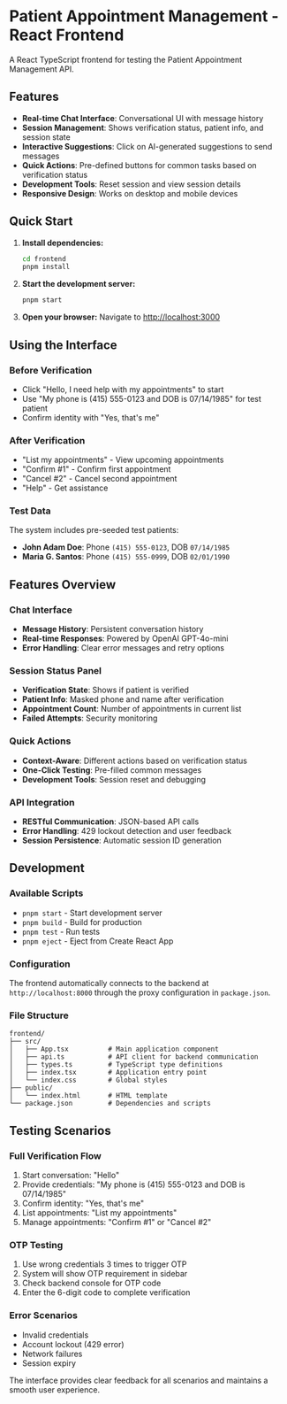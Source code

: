 # Patient Appointment Management - React Frontend

A React TypeScript frontend for testing the Patient Appointment Management API.

## Features

- **Real-time Chat Interface**: Conversational UI with message history
- **Session Management**: Shows verification status, patient info, and session state
- **Interactive Suggestions**: Click on AI-generated suggestions to send messages
- **Quick Actions**: Pre-defined buttons for common tasks based on verification status
- **Development Tools**: Reset session and view session details
- **Responsive Design**: Works on desktop and mobile devices

## Quick Start

1. **Install dependencies:**
   ```bash
   cd frontend
   pnpm install
   ```

2. **Start the development server:**
   ```bash
   pnpm start
   ```

3. **Open your browser:**
   Navigate to [http://localhost:3000](http://localhost:3000)

## Using the Interface

### Before Verification
- Click "Hello, I need help with my appointments" to start
- Use "My phone is (415) 555-0123 and DOB is 07/14/1985" for test patient
- Confirm identity with "Yes, that's me"

### After Verification
- "List my appointments" - View upcoming appointments
- "Confirm #1" - Confirm first appointment
- "Cancel #2" - Cancel second appointment
- "Help" - Get assistance

### Test Data
The system includes pre-seeded test patients:
- **John Adam Doe**: Phone `(415) 555-0123`, DOB `07/14/1985`
- **Maria G. Santos**: Phone `(415) 555-0999`, DOB `02/01/1990`

## Features Overview

### Chat Interface
- **Message History**: Persistent conversation history
- **Real-time Responses**: Powered by OpenAI GPT-4o-mini
- **Error Handling**: Clear error messages and retry options

### Session Status Panel
- **Verification State**: Shows if patient is verified
- **Patient Info**: Masked phone and name after verification
- **Appointment Count**: Number of appointments in current list
- **Failed Attempts**: Security monitoring

### Quick Actions
- **Context-Aware**: Different actions based on verification status
- **One-Click Testing**: Pre-filled common messages
- **Development Tools**: Session reset and debugging

### API Integration
- **RESTful Communication**: JSON-based API calls
- **Error Handling**: 429 lockout detection and user feedback
- **Session Persistence**: Automatic session ID generation

## Development

### Available Scripts
- `pnpm start` - Start development server
- `pnpm build` - Build for production
- `pnpm test` - Run tests
- `pnpm eject` - Eject from Create React App

### Configuration
The frontend automatically connects to the backend at `http://localhost:8000` through the proxy configuration in `package.json`.

### File Structure
```
frontend/
├── src/
│   ├── App.tsx          # Main application component
│   ├── api.ts           # API client for backend communication
│   ├── types.ts         # TypeScript type definitions
│   ├── index.tsx        # Application entry point
│   └── index.css        # Global styles
├── public/
│   └── index.html       # HTML template
└── package.json         # Dependencies and scripts
```

## Testing Scenarios

### Full Verification Flow
1. Start conversation: "Hello"
2. Provide credentials: "My phone is (415) 555-0123 and DOB is 07/14/1985"
3. Confirm identity: "Yes, that's me"
4. List appointments: "List my appointments"
5. Manage appointments: "Confirm #1" or "Cancel #2"

### OTP Testing
1. Use wrong credentials 3 times to trigger OTP
2. System will show OTP requirement in sidebar
3. Check backend console for OTP code
4. Enter the 6-digit code to complete verification

### Error Scenarios
- Invalid credentials
- Account lockout (429 error)
- Network failures
- Session expiry

The interface provides clear feedback for all scenarios and maintains a smooth user experience.